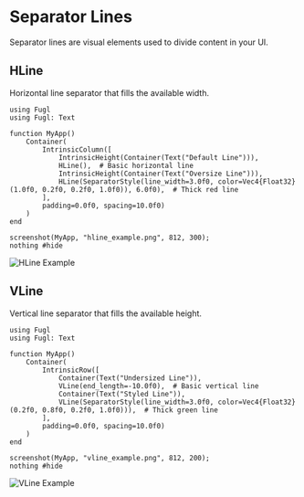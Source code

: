 # Separator Lines

Separator lines are visual elements used to divide content in your UI.

## HLine

Horizontal line separator that fills the available width.

```@example HLineExample
using Fugl
using Fugl: Text

function MyApp()
    Container(
        IntrinsicColumn([
            IntrinsicHeight(Container(Text("Default Line"))),
            HLine(),  # Basic horizontal line
            IntrinsicHeight(Container(Text("Oversize Line"))),
            HLine(SeparatorStyle(line_width=3.0f0, color=Vec4{Float32}(1.0f0, 0.2f0, 0.2f0, 1.0f0)), 6.0f0),  # Thick red line
        ],
        padding=0.0f0, spacing=10.0f0)
    )
end

screenshot(MyApp, "hline_example.png", 812, 300);
nothing #hide
```

![HLine Example](hline_example.png)

## VLine

Vertical line separator that fills the available height.

```@example VLineExample
using Fugl
using Fugl: Text

function MyApp()
    Container(
        IntrinsicRow([
            Container(Text("Undersized Line")),
            VLine(end_length=-10.0f0),  # Basic vertical line
            Container(Text("Styled Line")),
            VLine(SeparatorStyle(line_width=3.0f0, color=Vec4{Float32}(0.2f0, 0.8f0, 0.2f0, 1.0f0))),  # Thick green line
        ],
        padding=0.0f0, spacing=10.0f0)
    )
end

screenshot(MyApp, "vline_example.png", 812, 200);
nothing #hide
```

![VLine Example](vline_example.png)
